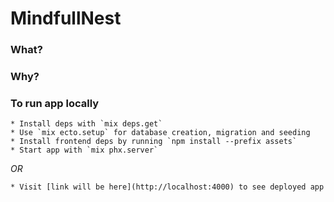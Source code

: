 # MindfullNest

### What?

### Why?

### To run app locally
    * Install deps with `mix deps.get`
    * Use `mix ecto.setup` for database creation, migration and seeding
    * Install frontend deps by running `npm install --prefix assets`
    * Start app with `mix phx.server`

*OR*

    * Visit [link will be here](http://localhost:4000) to see deployed app
